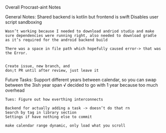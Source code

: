 Overall Procrast-aint Notes 

General Notes: 
	Shared backend is kotlin but frontend is swift
	Disables user script sandboxing 

	Wasn’t working because I needed to download andriod studio and make sure dependencies were running right, also needed to download gradle as it’s required for the android backend build 

	There was a space in file path which hopefully caused error-> that was the Error. 


	Create issue, new branch, and 
	don;t PR until after review, just leave it 



Future Tasks: 
	Support different years between calendar, so you can swap between the 
	3ish year span √
		decided to go with 1 year because too much overhead
	
	Tues: Figure out how everthing interconnects
	 
	Backend for actually adding a task -> doesn’t do that rn 
	Search by tag in library section
	Settings if have nothing else to commit 
	
	make calendar range dynamic, only load what you scroll 
	
	
	
